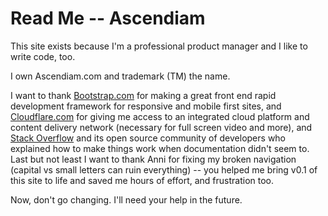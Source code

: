 # Read Me -- Ascendiam
This site exists because I'm a professional product manager and I like to write code, too.
<p>I own Ascendiam.com and trademark (TM) the name.</p>
<p>I want to thank <a href="http://www.Bootstrap.com">Bootstrap.com</a> for making a great front end rapid development framework for responsive and mobile first sites, and <a href="http://www.Cloudflare.com">Cloudflare.com</a> for giving me access to an integrated cloud platform and content delivery network (necessary for full screen video and more), and <a href="http://www.stackoverflow.com">Stack Overflow</a> and its open source community of developers who explained how to make things work when documentation didn't seem to. Last but not least I want to thank Anni for fixing my broken navigation (capital vs small letters can ruin everything) -- you helped me bring v0.1 of this site to life and saved me hours of effort, and frustration too.
</p>
<p>Now, don't go changing. I'll need your help in the future.
</p>
